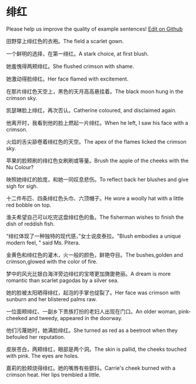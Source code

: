 # 绯红

Please help us improve the quality of example sentences! [Edit on Github](https://github.com/jiyushe/jiyu-example-sentence-source/blob/main/chinese/feihong.md)

<p><span class="chinese">田野穿上绯红色的衣袍。</span><span class="english">The field a scarlet gown.</span></p>

<p><span class="chinese">一个鲜明的选择，在第一绯红。</span><span class="english">A stark choice, at first blush.</span></p>

<p><span class="chinese">她羞愧得两颊绯红。</span><span class="english">She flushed crimson with shame.</span></p>

<p><span class="chinese">她激动得脸绯红。</span><span class="english">Her face flamed with excitement.</span></p>

<p><span class="chinese">在那片绯红色天空上，黑色的天月高高悬挂着。</span><span class="english">The black moon hung in the crimson sky.</span></p>

<p><span class="chinese">凯瑟琳脸上绯红，再次否认。</span><span class="english">Catherine coloured, and disclaimed again.</span></p>

<p><span class="chinese">他离开时，我看到他的脸上燃起一片绯红。</span><span class="english">When he left, I saw his face with a crimson.</span></p>

<p><span class="chinese">火焰的舌尖舔卷着绯红色的天空。</span><span class="english">The apex of the flames licked the crimson sky.</span></p>

<p><span class="chinese">苹果的脸颊刷的绯红色女刷刷或等量。</span><span class="english">Brush the apple of the cheeks with the Nu Colour?</span></p>

<p><span class="chinese">映照她绯红的脸庞，和她一同叹息悲伤。</span><span class="english">To reflect back her blushes and give sigh for sigh.</span></p>

<p><span class="chinese">十二件布匹、四条绯红色头巾、六顶帽子。</span><span class="english">He wore a woolly hat with a little red bobble on top.</span></p>

<p><span class="chinese">渔夫希望自己可以吃完这盘绯红色的鱼。</span><span class="english">The fisherman wishes to finish the dish of reddish fish.</span></p>

<p><span class="chinese">“绯红体现了一种独特的现代感，”女士说皮泰拉。</span><span class="english">"Blush embodies a unique modern feel, " said Ms. Pitera.</span></p>

<p><span class="chinese">金黄色和绯红色的灌木，火一般的颜色，鲜艳夺目。</span><span class="english">The bushes,golden and crimson,glowed with the color of fire.</span></p>

<p><span class="chinese">梦中的风光比银白海洋旁边绯红的宝塔更加旖旎艳丽。</span><span class="english">A dream is more romantic than scarlet pagodas by a silver sea.</span></p>

<p><span class="chinese">她的脸被太阳晒得绯红，起泡的手掌也绽裂了。</span><span class="english">Her face was crimson with sunburn and her blistered palms raw.</span></p>

<p><span class="chinese">一位面颊绯红、一副乡下贵族打扮的老妇人出现在门口。</span><span class="english">An older woman, pink-cheeked and tweedy, appeared in the doorway.</span></p>

<p><span class="chinese">他们污蔑她时，她满脸绯红。</span><span class="english">She turned as red as a beetroot when they befouled her reputation.</span></p>

<p><span class="chinese">皮肤苍白，两颊绯红，眼部是两个洞。</span><span class="english">The skin is pallid, the cheeks touched with pink. The eyes are holes.</span></p>

<p><span class="chinese">嘉莉的脸颊烧得绯红。她的嘴唇有些颤抖。</span><span class="english">Carrie's cheek burned with a crimson heat. Her lips trembled a little.</span></p>

